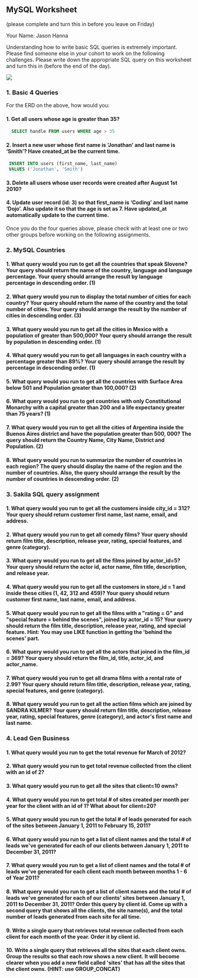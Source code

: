 


## MySQL Worksheet 
(please complete and turn this in before you leave on Friday)

  

Your Name: Jason Hanna

  

Understanding how to write basic SQL queries is extremely important. Please find someone else in your cohort to work on the following challenges. Please write down the appropriate SQL query on this worksheet and turn this in (before the end of the day).

  
![](https://lh6.googleusercontent.com/o_DvUlhlbhmrJMscFhmgFRqVw2i26021mr4g6RqZWQC200xr4Iv6CwUKO5-yA1Ksa-1B7q5Bk_Rc2zrgbN5SswbbnFVwXfiaZ7jYFQk0UKwhxjuL5heBPre0foVfw7gjBCX5_mFz)

### 1. Basic 4 Queries

For the ERD on the above, how would you:

#### 1. Get all users whose age is greater than 35?

```SQL
  SELECT handle FROM users WHERE age > 35
```
  

#### 2. Insert a new user whose first name is ‘Jonathan’ and last name is ‘Smith’? Have created_at be the current time.

```SQL
 INSERT INTO users (first_name, last_name)
 VALUES ('Jonathan', 'Smith')
```
  

#### 3. Delete all users whose user records were created after August 1st 2010?

  
  

#### 4. Update user record (id: 3) so that first_name is ‘Coding’ and last name ‘Dojo’. Also update it so that the age is set as 7. Have updated_at automatically update to the current time.

  

Once you do the four queries above, please check with at least one or two other groups before working on the following assignments.

  

### 2. MySQL Countries

#### 1. What query would you run to get all the countries that speak Slovene? Your query should return the name of the country, language and language percentage. Your query should arrange the result by language percentage in descending order. (1)

  
  
  

#### 2. What query would you run to display the total number of cities for each country? Your query should return the name of the country and the total number of cities. Your query should arrange the result by the number of cities in descending order. (3)

  
  

#### 3. What query would you run to get all the cities in Mexico with a population of greater than 500,000? Your query should arrange the result by population in descending order. (1)

  
  

#### 4. What query would you run to get all languages in each country with a percentage greater than 89%? Your query should arrange the result by percentage in descending order. (1)

  
  

#### 5. What query would you run to get all the countries with Surface Area below 501 and Population greater than 100,000? (2)

  
  

#### 6. What query would you run to get countries with only Constitutional Monarchy with a capital greater than 200 and a life expectancy greater than 75 years? (1)

  
  

#### 7. What query would you run to get all the cities of Argentina inside the Buenos Aires district and have the population greater than 500, 000? The query should return the Country Name, City Name, District and Population. (2)

  
  

#### 8. What query would you run to summarize the number of countries in each region? The query should display the name of the region and the number of countries. Also, the query should arrange the result by the number of countries in descending order. (2)

  
  
  

### 3. Sakila SQL query assignment

#### 1. What query would you run to get all the customers inside city_id = 312? Your query should return customer first name, last name, email, and address.

  
  

#### 2. What query would you run to get all comedy films? Your query should return film title, description, release year, rating, special features, and genre (category).

  
  

#### 3. What query would you run to get all the films joined by actor_id=5? Your query should return the actor id, actor name, film title, description, and release year.

#### 4. What query would you run to get all the customers in store_id = 1 and inside these cities (1, 42, 312 and 459)? Your query should return customer first name, last name, email, and address.

  
  
  

#### 5. What query would you run to get all the films with a "rating = G" and "special feature = behind the scenes", joined by actor_id = 15? Your query should return the film title, description, release year, rating, and special feature. Hint: You may use LIKE function in getting the 'behind the scenes' part.

  
  
  

#### 6. What query would you run to get all the actors that joined in the film_id = 369? Your query should return the film_id, title, actor_id, and actor_name.

  
  
  

#### 7. What query would you run to get all drama films with a rental rate of 2.99? Your query should return film title, description, release year, rating, special features, and genre (category).

  
  
  

#### 8. What query would you run to get all the action films which are joined by SANDRA KILMER? Your query should return film title, description, release year, rating, special features, genre (category), and actor's first name and last name.

  
  
  

### 4. Lead Gen Business

#### 1. What query would you run to get the total revenue for March of 2012?

  
  

#### 2. What query would you run to get total revenue collected from the client with an id of 2?

  
  
  

#### 3. What query would you run to get all the sites that client=10 owns?

  
  
  

#### 4. What query would you run to get total # of sites created per month per year for the client with an id of 1? What about for client=20?

  
  

#### 5. What query would you run to get the total # of leads generated for each of the sites between January 1, 2011 to February 15, 2011?

  
  
  

#### 6. What query would you run to get a list of client names and the total # of leads we've generated for each of our clients between January 1, 2011 to December 31, 2011?

  
  
  

#### 7. What query would you run to get a list of client names and the total # of leads we've generated for each client each month between months 1 - 6 of Year 2011?

  
  
  

#### 8. What query would you run to get a list of client names and the total # of leads we've generated for each of our clients' sites between January 1, 2011 to December 31, 2011? Order this query by client id. Come up with a second query that shows all the clients, the site name(s), and the total number of leads generated from each site for all time.

  
  
  

#### 9. Write a single query that retrieves total revenue collected from each client for each month of the year. Order it by client id.

  
  
  

#### 10. Write a single query that retrieves all the sites that each client owns. Group the results so that each row shows a new client. It will become clearer when you add a new field called 'sites' that has all the sites that the client owns. (HINT: use GROUP_CONCAT)
<!--stackedit_data:
eyJoaXN0b3J5IjpbMTUxNzczNTIxNl19
-->